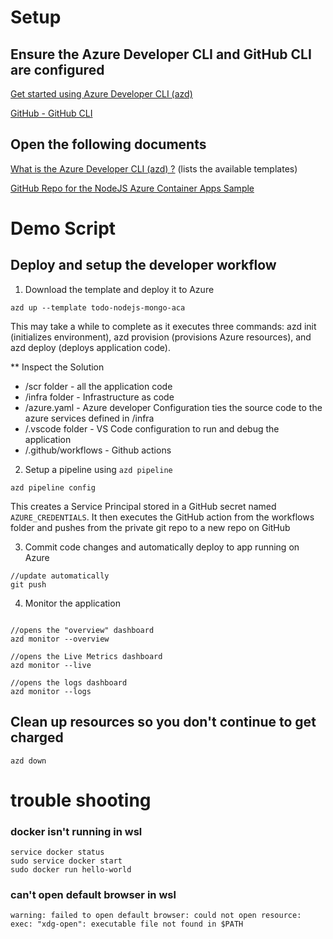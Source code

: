 # Setup

## Ensure the Azure Developer CLI and GitHub CLI are configured

[Get started using Azure Developer CLI (azd) ](https://docs.microsoft.com/en-us/azure/developer/azure-developer-cli/get-started)

[GitHub - GitHub CLI](https://github.com/cli/cli)

## Open the following documents
[What is the Azure Developer CLI (azd) ?](https://docs.microsoft.com/en-us/azure/developer/azure-developer-cli/overview?tabs=nodejs) (lists the available templates)

[GitHub Repo for the NodeJS Azure Container Apps Sample](https://github.com/azure-samples/todo-nodejs-mongo-aca)


# Demo Script

## Deploy and setup the developer workflow

1. Download the template and deploy it to Azure

```
azd up --template todo-nodejs-mongo-aca
```
This may take a while to complete as it executes three commands: azd init (initializes environment), azd provision (provisions Azure resources), and azd deploy (deploys application code). 

** Inspect the Solution
* /scr folder - all the application code
* /infra folder - Infrastructure as code
* /azure.yaml - Azure developer Configuration ties the source code to the azure services defined in /infra
* /.vscode folder - VS Code configuration to run and debug the application
* /.github/workflows - Github actions


2. Setup a pipeline using ```azd pipeline```

```
azd pipeline config
```

This creates a Service Principal stored in a GitHub secret named ```AZURE_CREDENTIALS```.
It then executes the GitHub action from the workflows folder and pushes from the private git repo to a new repo on GitHub


3. Commit code changes and automatically deploy to app running on Azure

```
//update automatically
git push

```

4. Monitor the application

```

//opens the "overview" dashboard
azd monitor --overview

//opens the Live Metrics dashboard
azd monitor --live

//opens the logs dashboard
azd monitor --logs  

```

## Clean up resources so you don't continue to get charged

```
azd down
```

# trouble shooting 

### docker isn't running in wsl 

```
service docker status
sudo service docker start
sudo docker run hello-world
```


### can't open default browser in wsl

```warning: failed to open default browser: could not open resource: exec: "xdg-open": executable file not found in $PATH```

